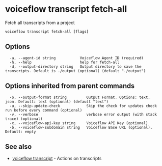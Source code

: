 # voiceflow transcript fetch-all

Fetch all transcripts from a project

```
voiceflow transcript fetch-all [flags]
```

## Options

```
  -a, --agent-id string           Voiceflow Agent ID (required)
  -h, --help                      help for fetch-all
  -d, --output-directory string   Output directory to save the transcripts. Default is ./output (optional) (default "./output")
```

## Options inherited from parent commands

```
  -o, --output-format string         Output Format. Options: text, json. Default: text (optional) (default "text")
  -u, --skip-update-check            Skip the check for updates check run before every command (optional)
  -v, --verbose                      verbose error output (with stack trace) (optional)
  -x, --voiceflow-api-key string     Voiceflow API Key (optional)
  -b, --voiceflow-subdomain string   Voiceflow Base URL (optional). Default: empty
```

## See also

* [voiceflow transcript](/cmd/voiceflow_transcript/)	 - Actions on transcripts

